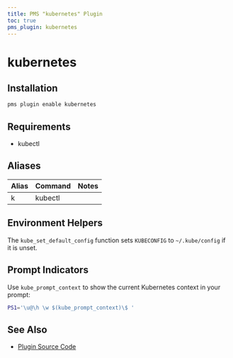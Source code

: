 ```yaml
---
title: PMS "kubernetes" Plugin
toc: true
pms_plugin: kubernetes
---
```


# kubernetes

## Installation

```sh
pms plugin enable kubernetes
```

## Requirements

* kubectl

## Aliases

| Alias | Command | Notes |
| ----- | ------- | ----- |
| k     | kubectl |       |

## Environment Helpers

The `kube_set_default_config` function sets `KUBECONFIG` to `~/.kube/config` if it is unset.

## Prompt Indicators

Use `kube_prompt_context` to show the current Kubernetes context in your prompt:

```sh
PS1='\u@\h \w $(kube_prompt_context)\$ '
```

## See Also

* [Plugin Source Code](https://github.com/JoshuaEstes/pms/tree/main/plugins/kubernetes)
